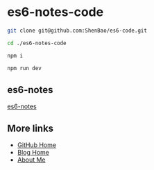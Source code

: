 # es6-notes-code

```bash
git clone git@github.com:ShenBao/es6-code.git

cd ./es6-notes-code

npm i

npm run dev
```

## es6-notes

[es6-notes](https://github.com/ShenBao/es6-notes)

## More links

- [GitHub Home](https://github.com/ShenBao)
- [Blog Home](https://shenbao.github.io)
- [About Me](https://shenbao.github.io/about/)
